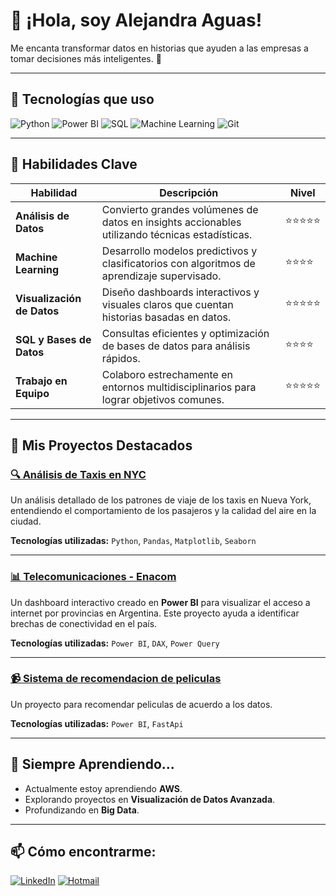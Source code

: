 # 👋 ¡Hola, soy Alejandra Aguas!

Me encanta transformar datos en historias que ayuden a las empresas a tomar decisiones más inteligentes. 🚀

---

## 🔧 Tecnologías que uso

![Python](https://img.shields.io/badge/-Python-3776AB?logo=python&logoColor=white&style=for-the-badge)
![Power BI](https://img.shields.io/badge/-Power%20BI-F2C811?logo=power-bi&logoColor=black&style=for-the-badge)
![SQL](https://img.shields.io/badge/-SQL-4479A1?logo=MySQL&logoColor=white&style=for-the-badge)
![Machine Learning](https://img.shields.io/badge/-Machine%20Learning-007396?logo=scikit-learn&logoColor=white&style=for-the-badge)
![Git](https://img.shields.io/badge/-Git-F05032?logo=git&logoColor=white&style=for-the-badge)

---

## 🧠 Habilidades Clave

| Habilidad                 | Descripción                                                                                   | Nivel  |
| ------------------------- | --------------------------------------------------------------------------------------------- | ------ |
| **Análisis de Datos**      | Convierto grandes volúmenes de datos en insights accionables utilizando técnicas estadísticas. | ⭐⭐⭐⭐⭐ |
| **Machine Learning**       | Desarrollo modelos predictivos y clasificatorios con algoritmos de aprendizaje supervisado.    | ⭐⭐⭐⭐  |
| **Visualización de Datos** | Diseño dashboards interactivos y visuales claros que cuentan historias basadas en datos.      | ⭐⭐⭐⭐⭐ |
| **SQL y Bases de Datos**   | Consultas eficientes y optimización de bases de datos para análisis rápidos.                  | ⭐⭐⭐⭐  |
| **Trabajo en Equipo**      | Colaboro estrechamente en entornos multidisciplinarios para lograr objetivos comunes.          | ⭐⭐⭐⭐⭐ |

---

## 🚀 Mis Proyectos Destacados

### [🔍 Análisis de Taxis en NYC](https://github.com/Jorgemteyssier/Proyecto-Taxis-NYC)
Un análisis detallado de los patrones de viaje de los taxis en Nueva York, entendiendo el comportamiento de los pasajeros y la calidad del aire en la ciudad.

**Tecnologías utilizadas:** `Python`, `Pandas`, `Matplotlib`, `Seaborn`

---

### [📊 Telecomunicaciones - Enacom](https://github.com/AlejandraAguas/Telecomunicaciones_Enacom)
Un dashboard interactivo creado en **Power BI** para visualizar el acceso a internet por provincias en Argentina. Este proyecto ayuda a identificar brechas de conectividad en el país.

**Tecnologías utilizadas:** `Power BI`, `DAX`, `Power Query`

---

### [📹 Sistema de recomendacion de peliculas](https://github.com/AlejandraAguas/Sistema_de_Recomendacion_Peliculas)
Un proyecto para recomendar peliculas de acuerdo a los datos.

**Tecnologías utilizadas:** `Power BI`, `FastApi`

---

## 🌱 Siempre Aprendiendo...

- Actualmente estoy aprendiendo **AWS**.
- Explorando proyectos en **Visualización de Datos Avanzada**.
- Profundizando en **Big Data**.

---

## 📫 Cómo encontrarme:

[![LinkedIn](https://img.shields.io/badge/-Alejandra%20Aguas-0A66C2?logo=Linkedin&logoColor=white&style=for-the-badge)](www.linkedin.com/in/alejandraaguas/)
[![Hotmail](https://img.shields.io/badge/-alejaguasv%40hotmail.com-0078D4?logo=Microsoft-Outlook&logoColor=white&style=for-the-badge)](mailto:alejaguasv@hotmail.com)

